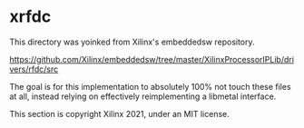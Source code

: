 # xrfdc

This directory was yoinked from Xilinx's embeddedsw
repository.

https://github.com/Xilinx/embeddedsw/tree/master/XilinxProcessorIPLib/drivers/rfdc/src

The goal is for this implementation to absolutely 100%
not touch these files at all, instead relying on effectively
reimplementing a libmetal interface.

This section is copyright Xilinx 2021, under an MIT license.

